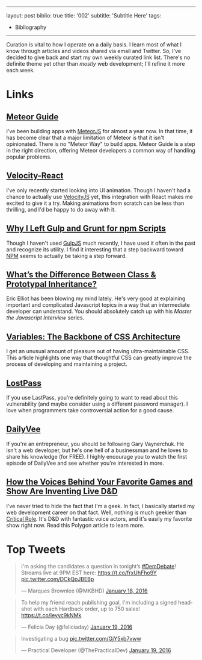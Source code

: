 
---
layout: post
biblio: true
title: '002'
subtitle: 'Subtitle Here'
tags:
  - Bibliography
---

Curation is vital to how I operate on a daily basis. I learn most of what I know through articles and videos shared via email and Twitter. So, I've decided to give back and start my own weekly curated link list. There's no definite theme yet other than *mostly* web development; I'll refine it more each week.

# Links

## [Meteor Guide](http://guide.meteor.com)

I've been building apps with [MeteorJS](https://www.meteor.com) for almost a year now. In that time, it has become clear that a major limitation of Meteor is that it isn't opinionated. There is no "Meteor Way" to build apps. Meteor Guide is a step in the right direction, offering Meteor developers a common way of handling popular problems.

## [Velocity-React](https://github.com/twitter-fabric/velocity-react)

I've only recently started looking into UI animation. Though I haven't had a chance to actually use [VelocityJS](http://julian.com/research/velocity/) yet, this integration with React makes me excited to give it a try. Making animations from scratch can be less than thrilling, and I'd be happy to do away with it.

## [Why I Left Gulp and Grunt for npm Scripts](https://medium.com/@housecor/why-i-left-gulp-and-grunt-for-npm-scripts-3d6853dd22b8#.xkw6bxg3y)

Though I haven't used [GulpJS](http://gulpjs.com) much recently, I have used it often in the past and recognize its utility. I find it interesting that a step backward toward [NPM](https://www.npmjs.com) seems to actually be taking a step forward.

## [What’s the Difference Between Class & Prototypal Inheritance?](https://medium.com/javascript-scene/master-the-javascript-interview-what-s-the-difference-between-class-prototypal-inheritance-e4cd0a7562e9#.vsmk7q14h)

Eric Elliot has been blowing my mind lately. He's very good at explaining important and complicated Javascript topics in a way that an intermediate developer can understand. You should absolutely catch up with his *Master the Javascript Interview* series.

## [Variables: The Backbone of CSS Architecture](https://www.smashingmagazine.com/2016/01/variables-in-css-architecture/)

I get an unusual amount of pleasure out of having ultra-maintainable CSS. This article highlights one way that thoughtful CSS can greatly improve the process of developing and maintaining a project.

## [LostPass](https://www.seancassidy.me/lostpass.html)

If you use LastPass, you're definitely going to want to read about this vulnerability (and maybe consider using a different password manager). I love when programmers take controversial action for a good cause.

## [DailyVee](https://www.youtube.com/playlist?list=PLfA33-E9P7FA-A72QKBw3noWuQbaVXqSD)

If you're an entrepreneur, you should be following Gary Vaynerchuk. He isn't a web developer, but he's one hell of a businessman and he loves to share his knowledge (for FREE). I highly encourage you to watch the first episode of DailyVee and see whether you're interested in more.

## [How the Voices Behind Your Favorite Games and Show Are Inventing Live D&D](http://www.polygon.com/features/2016/1/11/10589378/how-the-voices-behind-your-favorite-games-and-shows-are-re-inventing)

I've never tried to hide the fact that I'm a geek. In fact, I basically started my web development career on that fact. Well, nothing is much geekier than [Critical Role](http://geekandsundry.com/shows/critical-role/). It's D&D with fantastic voice actors, and it's easily my favorite show right now. Read this Polygon article to learn more.

# Top Tweets
<blockquote class="twitter-tweet" lang="en"><p lang="en" dir="ltr">I&#39;m asking the candidates a question in tonight’s <a href="https://twitter.com/hashtag/DemDebate?src=hash">#DemDebate</a>! Streams live at 9PM EST here: <a href="https://t.co/frxUhFho9Y">https://t.co/frxUhFho9Y</a> <a href="https://t.co/DCkQpJBEBp">pic.twitter.com/DCkQpJBEBp</a></p>&mdash; Marques Brownlee (@MKBHD) <a href="https://twitter.com/MKBHD/status/688901276625670144">January 18, 2016</a></blockquote> <script async src="//platform.twitter.com/widgets.js" charset="utf-8"></script>

<blockquote class="twitter-tweet" lang="en"><p lang="en" dir="ltr">To help my friend reach publishing goal, I&#39;m including a signed headshot with each Hardback order, up to 750 sales!&#10;<a href="https://t.co/Ieyyc9kNMk">https://t.co/Ieyyc9kNMk</a></p>&mdash; Felicia Day (@feliciaday) <a href="https://twitter.com/feliciaday/status/689530657177874432">January 19, 2016</a></blockquote> <script async src="//platform.twitter.com/widgets.js" charset="utf-8"></script>

<blockquote class="twitter-tweet" lang="en"><p lang="en" dir="ltr">Investigating a bug <a href="https://t.co/GjY5xb7vww">pic.twitter.com/GjY5xb7vww</a></p>&mdash; Practical Developer (@ThePracticalDev) <a href="https://twitter.com/ThePracticalDev/status/689456670611640320">January 19, 2016</a></blockquote> <script async src="//platform.twitter.com/widgets.js" charset="utf-8"></script>

<br>
